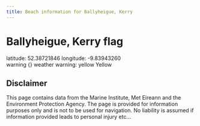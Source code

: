 ```yaml
---
title: Beach information for Ballyheigue, Kerry
---
```

# Ballyheigue, Kerry <span class="material-icons blue-flag">flag</span>

<div class="location-info">latitude: 52.38721846 longitude: -9.83943260</div>
<div class="met-eireann-warnings"><span class="material-icons {}-warning">warning</span>&nbsp;{} weather warning: yellow Yellow&nbsp;</div>
<div></div>

## Disclaimer

This page contains data from the Marine Institute, 
Met Eireann and the Environment Protection Agency. The page is provided for
information purposes only and is not to be used for navigation. No liability 
is assumed if information provided leads to personal injury etc...